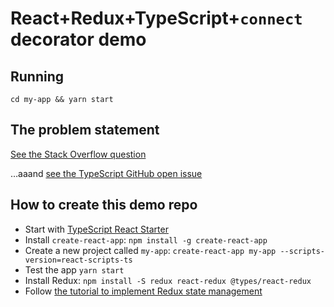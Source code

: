 # React+Redux+TypeScript+`connect` decorator demo

## Running

`cd my-app && yarn start`

## The problem statement

[See the Stack Overflow question](https://stackoverflow.com/questions/46861839/typescript-connect-decorator-with-stateful-component)

…aaand [see the TypeScript GitHub open issue]([here](https://github.com/DefinitelyTyped/DefinitelyTyped/issues/9951))

## How to create this demo repo

- Start with [TypeScript React Starter](https://github.com/Microsoft/TypeScript-React-Starter)
- Install `create-react-app`: `npm install -g create-react-app`
- Create a new project called `my-app`: `create-react-app my-app --scripts-version=react-scripts-ts`
- Test the app `yarn start`
- Install Redux: `npm install -S redux react-redux @types/react-redux`
- Follow [the tutorial to implement Redux state management](https://github.com/Microsoft/TypeScript-React-Starter#adding-state-management)
